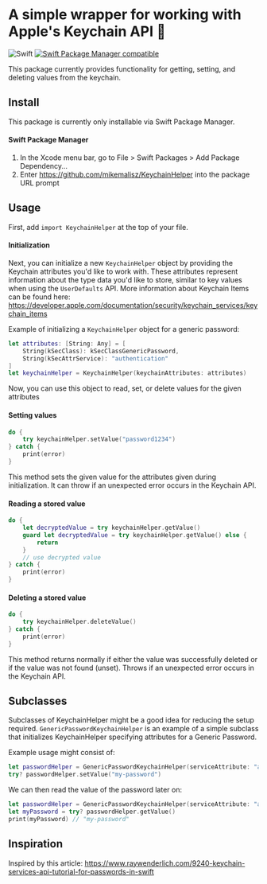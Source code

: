 # A simple wrapper for working with Apple's Keychain API 🔑 

![Swift](https://github.com/mikemalisz/KeychainHelper/workflows/Swift/badge.svg?branch=main)
[![Swift Package Manager compatible](https://img.shields.io/badge/Swift%20Package%20Manager-compatible-informational.svg)](https://github.com/apple/swift-package-manager)

This package currently provides functionality for getting, setting, and deleting values from the keychain. 

## Install

This package is currently only installable via Swift Package Manager.

#### Swift Package Manager

1. In the Xcode menu bar, go to File > Swift Packages > Add Package Dependency...
2. Enter https://github.com/mikemalisz/KeychainHelper into the package URL prompt

## Usage

First, add `import KeychainHelper` at the top of your file.

#### Initialization

Next, you can initialize a new `KeychainHelper` object by providing the Keychain attributes you'd like to work with. These attributes represent information about the type data you'd like to store, similar to key values when using the `UserDefaults` API. More information about Keychain Items can be found here: https://developer.apple.com/documentation/security/keychain_services/keychain_items

Example of initializing a `KeychainHelper` object for a generic password:

```Swift
let attributes: [String: Any] = [
    String(kSecClass): kSecClassGenericPassword, 
    String(kSecAttrService): "authentication"
]
let keychainHelper = KeychainHelper(keychainAttributes: attributes)
```
Now, you can use this object to read, set, or delete values for the given attributes

#### Setting values

```Swift
do {
    try keychainHelper.setValue("password1234")
} catch {
    print(error)
}
```

This method sets the given value for the attributes given during initialization. It can throw if an unexpected error occurs in the Keychain API.

#### Reading a stored value

```Swift
do {
    let decryptedValue = try keychainHelper.getValue()
    guard let decryptedValue = try keychainHelper.getValue() else { 
        return
    }
    // use decrypted value
} catch {
    print(error)
}
```
#### Deleting a stored value
```Swift
do {
    try keychainHelper.deleteValue()
} catch {
    print(error)
}
```
This method returns normally if either the value was successfully deleted or if the value was not found (unset). Throws if an unexpected error occurs in the Keychain API.

## Subclasses

Subclasses of KeychainHelper might be a good idea for reducing the setup required. `GenericPasswordKeychainHelper` is an example of a simple subclass that initializes KeychainHelper specifying attributes for a Generic Password. 

Example usage might consist of:

```Swift
let passwordHelper = GenericPasswordKeychainHelper(serviceAttribute: "authentication")
try? passwordHelper.setValue("my-password")
```

We can then read the value of the password later on:

```Swift
let passwordHelper = GenericPasswordKeychainHelper(serviceAttribute: "authentication")
let myPassword = try? passwordHelper.getValue()
print(myPassword) // "my-password"
```

## Inspiration
Inspired by this article: https://www.raywenderlich.com/9240-keychain-services-api-tutorial-for-passwords-in-swift

